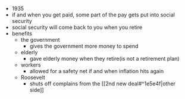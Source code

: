 - 1935
- if and when you get paid, some part of the pay gets put into social security
- social security will come back to you when you retire
- benefits
	- the government
		- gives the government more money to spend
	- elderly
		- gave elderly money when they retire(is not a retirement plan)
	- workers
		- allowed for a safety net if and when inflation hits again
	- Roosevelt
		- shuts off complains from the [[2nd new deal#^1e5e4f|other side]]